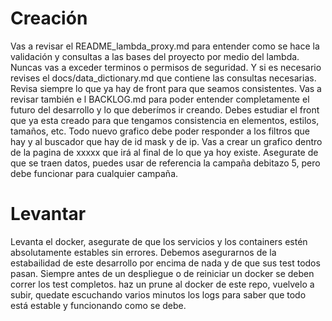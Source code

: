 # Creación 
Vas a revisar el README_lambda_proxy.md para entender como se hace la validación y consultas a las bases del proyecto por medio del lambda. Nuncas vas a exceder terminos o permisos de seguridad. Y si es necesario revises el docs/data_dictionary.md que contiene las consultas necesarias. Revisa siempre lo que ya hay de front para que seamos consistentes. Vas a revisar también e l BACKLOG.md para poder entender completamente el futuro del desarrollo y lo que deberímos ir creando. Debes estudiar el front que ya esta creado para que tengamos consistencia en elementos, estilos, tamaños, etc. Todo nuevo grafico debe poder responder a los filtros que hay y al buscador que hay de id mask y de ip. Vas a crear un grafico dentro de la pagina de xxxxx que irá al final de lo que ya hoy existe. Asegurate de que se traen datos, puedes usar de referencia la campaña debitazo 5, pero debe funcionar para cualquier campaña. 

# Levantar 
Levanta el docker, asegurate de que los servicios y los containers estén absolutamente estables sin errores. Debemos asegurarnos de la estabailidad de este desarrollo por encima de nada y de que sus test todos pasan. Siempre antes de un despliegue o de reiniciar un docker se deben correr los test completos. haz un prune al docker de este repo, vuelvelo a subir, quedate escuchando varios minutos los logs para saber que todo está estable y funcionando como se debe. 